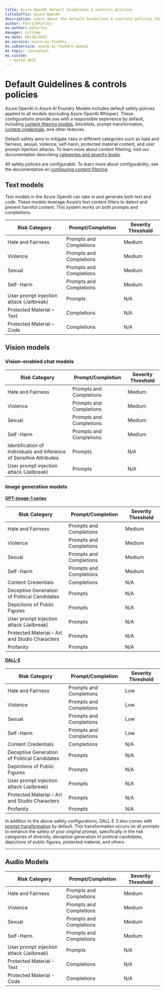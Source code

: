 ```yaml
---
title: Azure OpenAI default Guidelines & controls policies
titleSuffix: Azure OpenAI
description: Learn about the default Guidelines & controls policies that Azure OpenAI uses to flag content and ensure responsible use of the service.
author: PatrickFarley
ms.author: pafarley
manager: nitinme
ms.date: 09/16/2025
ms.service: azure-ai-foundry
ms.subservice: azure-ai-foundry-openai
ms.topic: conceptual
ms.custom:
  - build-2025
---
```


# Default Guidelines & controls policies


Azure OpenAI in Azure AI Foundry Models includes default safety policies applied to all models (excluding Azure OpenAI Whisper). These configurations provide you with a responsible experience by default, including [content filtering models](/azure/ai-foundry/openai/concepts/content-filter?tabs=warning%2Cpython-new), blocklists, prompt transformation, [content credentials](/azure/ai-foundry/openai/concepts/content-credentials), and other features.

Default safety aims to mitigate risks in different categories such as hate and fairness, sexual, violence, self-harm, protected material content, and user prompt injection attacks. To learn more about content filtering, visit our documentation describing [categories and severity levels](/azure/ai-foundry/openai/concepts/content-filter?tabs=warning%2Cpython-new).

All safety policies are configurable. To learn more about configurability, see the documentation on [configuring content filtering](/azure/ai-foundry/openai/how-to/content-filters).

## Text models

Text models in the Azure OpenAI can take in and generate both text and code. These models leverage Azure’s text content filters to detect and prevent harmful content. This system works on both prompts and completions. 

| Risk Category     | Prompt/Completion | Severity Threshold |
|-------------------------------------------|------------------------|---------------------|
| Hate and Fairness | Prompts and Completions| Medium    |
| Violence     | Prompts and Completions| Medium    |
| Sexual  | Prompts and Completions| Medium    |
| Self-Harm    | Prompts and Completions| Medium    |
| User prompt injection attack (Jailbreak)  | Prompts | N/A  |
| Protected Material – Text  | Completions  | N/A  |
| Protected Material – Code  | Completions  | N/A  |



## Vision models

### Vision-enabled chat models

| Risk Category  | Prompt/Completion | Severity Threshold |
|------------------------------------------------------|------------------------|---------------------|
| Hate and Fairness  | Prompts and Completions| Medium    |
| Violence  | Prompts and Completions| Medium    |
| Sexual    | Prompts and Completions| Medium    |
| Self-Harm | Prompts and Completions| Medium    |
| Identification of Individuals and Inference of Sensitive Attributes | Prompts | N/A  |
| User prompt injection attack (Jailbreak)   | Prompts | N/A  |

### Image generation models

#### [GPT-image-1 series](#tab/gpt-image-1)

| Risk Category   | Prompt/Completion | Severity Threshold |
|---------------------------------------------------|------------------------|---------------------|
| Hate and Fairness    | Prompts and Completions| Medium  |
| Violence    | Prompts and Completions| Medium  |
| Sexual | Prompts and Completions| Medium  |
| Self-Harm   | Prompts and Completions| Medium  |
| Content Credentials  | Completions  | N/A  |
| Deceptive Generation of Political Candidates | Prompts | N/A  |
| Depictions of Public Figures   | Prompts | N/A  |
| User prompt injection attack (Jailbreak)     | Prompts | N/A  |
| Protected Material – Art and Studio Characters    | Prompts | N/A  |
| Profanity   | Prompts | N/A  |

#### [DALL-E](#tab/dalle)

| Risk Category   | Prompt/Completion | Severity Threshold |
|---------------------------------------------------|------------------------|---------------------|
| Hate and Fairness    | Prompts and Completions| Low  |
| Violence    | Prompts and Completions| Low  |
| Sexual | Prompts and Completions| Low  |
| Self-Harm   | Prompts and Completions| Low  |
| Content Credentials  | Completions  | N/A  |
| Deceptive Generation of Political Candidates | Prompts | N/A  |
| Depictions of Public Figures   | Prompts | N/A  |
| User prompt injection attack (Jailbreak)     | Prompts | N/A  |
| Protected Material – Art and Studio Characters    | Prompts | N/A  |
| Profanity   | Prompts | N/A  |

In addition to the above safety configurations, DALL-E 3 also comes with [prompt transformation](./prompt-transformation.md) by default. This transformation occurs on all prompts to enhance the safety of your original prompt, specifically in the risk categories of diversity, deceptive generation of political candidates, depictions of public figures, protected material, and others. 

---


## Audio Models

| Risk Category                          | Prompt/Completion | Severity Threshold |
|----------------------------------------|--------------------|---------------------|
| Hate and Fairness                      | Prompts and Completions | Medium |
| Violence                               | Prompts and Completions | Medium |
| Sexual                                 | Prompts and Completions | Medium |
| Self-Harm                              | Prompts and Completions | Medium |
| User prompt injection attack (Jailbreak) | Prompts           | N/A   |
| Protected Material - Text              | Completions        | N/A    |
| Protected Material - Code              | Completions        | N/A    |


